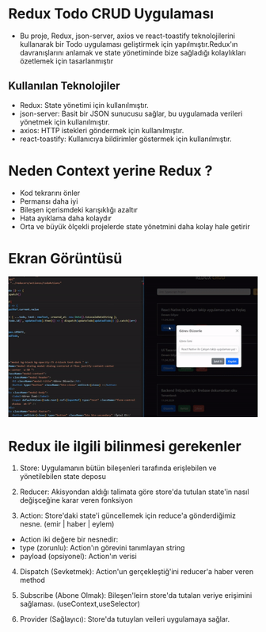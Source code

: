 # Redux Todo CRUD Uygulaması

- Bu proje, Redux, json-server, axios ve react-toastify teknolojilerini kullanarak bir Todo uygulaması geliştirmek için yapılmıştır.Redux'ın davranışlarını anlamak ve state yönetiminde bize sağladığı kolaylıkları özetlemek için tasarlanmıştır
## Kullanılan Teknolojiler

- Redux: State  yönetimi için kullanılmıştır.
- json-server: Basit bir JSON sunucusu sağlar, bu uygulamada verileri yönetmek için kullanılmıştır.
- axios: HTTP istekleri göndermek için kullanılmıştır.
- react-toastify: Kullanıcıya bildirimler göstermek için kullanılmıştır.

# Neden Context yerine Redux ?
- Kod tekrarını önler
- Permansı daha iyi
- Bileşen içerismdeki karışıklığı azaltır
- Hata ayıklama daha kolaydır
- Orta ve büyük ölçekli projelerde state yönetmini daha kolay hale getirir

# Ekran Görüntüsü
![](./public/ReduxCrud.gif)


# Redux ile ilgili bilinmesi gerekenler
1. Store: Uygulamanın bütün bileşenleri tarafında erişlebilen ve yönetilebilen state deposu

1. Reducer: Akisyondan aldığı talimata göre store'da tutulan state'in nasıl değişceğine karar veren fonksiyon

3. Action: Store'daki state'i güncellemek için reduce'a gönderdiğimiz nesne. (emir | haber | eylem)

- Action iki değere bir nesnedir:
- type (zorunlu): Action'ın görevini tanımlayan string
- payload (opsiyonel): Action'ın verisi

4. Dispatch (Sevketmek): Action'un gerçekleştiğ'ini reducer'a haber veren method

5. Subscribe (Abone Olmak): Bileşen'leirn store'da tutalan veriye erişimini sağlaması. (useContext,useSelector)

6. Provider (Sağlayıcı): Store'da tutuylan veileri uygulamaya sağlar.
